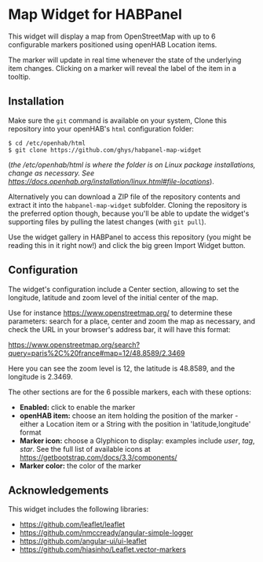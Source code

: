 # Map Widget for HABPanel

This widget will display a map from OpenStreetMap with up to 6 configurable markers positioned using openHAB Location items.

The marker will update in real time whenever the state of the underlying item changes. Clicking on a marker will reveal the label of the item in a tooltip.

## Installation

Make sure the `git` command is available on your system, Clone this repository into your openHAB's `html` configuration folder:

    $ cd /etc/openhab/html
    $ git clone https://github.com/ghys/habpanel-map-widget

(*the /etc/openhab/html is where the folder is on Linux package installations, change as necessary. See https://docs.openhab.org/installation/linux.html#file-locations*).

Alternatively you can download a ZIP file of the repository contents and extract it into the `habpanel-map-widget` subfolder. Cloning the repository is the preferred option though, because you'll be able to update the widget's supporting files by pulling the latest changes (with `git pull`).

Use the widget gallery in HABPanel to access this repository (you might be reading this in it right now!) and click the big green Import Widget button.


## Configuration

The widget's configuration include a Center section, allowing to set the longitude, latitude and zoom level of the initial center of the map.

Use for instance https://www.openstreetmap.org/ to determine these parameters: search for a place, center and zoom the map as necessary, and check the URL in your browser's address bar, it will have this format:

https://www.openstreetmap.org/search?query=paris%2C%20france#map=12/48.8589/2.3469

Here you can see the zoom level is 12, the latitude is 48.8589, and the longitude is 2.3469.

The other sections are for the 6 possible markers, each with these options:

- **Enabled:** click to enable the marker
- **openHAB item:** choose an item holding the position of the marker - either a Location item or a String with the position in 'latitude,longitude' format
- **Marker icon:** choose a Glyphicon to display: examples include *user*, *tag*, *star*. See the full list of available icons at https://getbootstrap.com/docs/3.3/components/
- **Marker color:** the color of the marker

## Acknowledgements

This widget includes the following libraries:

- https://github.com/leaflet/leaflet
- https://github.com/nmccready/angular-simple-logger
- https://github.com/angular-ui/ui-leaflet
- https://github.com/hiasinho/Leaflet.vector-markers
